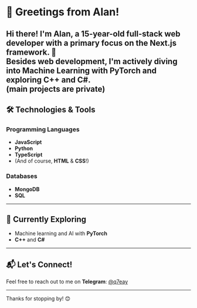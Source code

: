 # 👋 Greetings from Alan!

Hi there! I'm Alan, a **15-year-old full-stack web developer** with a primary focus on the **Next.js framework**. 🚀  
Besides web development, I'm actively diving into **Machine Learning** with **PyTorch** and exploring **C++** and **C#**.  
(main projects are private)
---

## 🛠️ Technologies & Tools

### Programming Languages
- **JavaScript**  
- **Python**  
- **TypeScript**  
- (And of course, **HTML** & **CSS**!)  

### Databases
- **MongoDB**  
- **SQL**  

---

## 🌱 Currently Exploring
- Machine learning and AI with **PyTorch**  
- **C++** and **C#**  

---

## 📬 Let's Connect!
Feel free to reach out to me on **Telegram**: [@q7eay](https://t.me/q7eay)  

---

Thanks for stopping by! 😊



<!--
**quazzz/quazzz** is a ✨ _special_ ✨ repository because its `README.md` (this file) appears on your GitHub profile.

Here are some ideas to get you started:

- 🔭 I’m currently working on ...
- 🌱 I’m currently learning ...
- 👯 I’m looking to collaborate on ...
- 🤔 I’m looking for help with ...
- 💬 Ask me about ...
- 📫 How to reach me: ...
- 😄 Pronouns: ...
- ⚡ Fun fact: ...
-->
